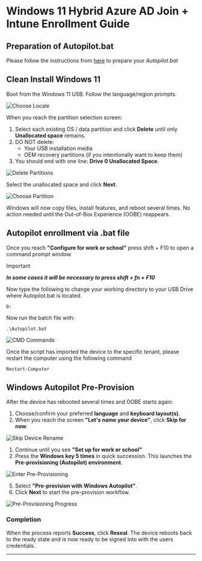 # Windows 11 Hybrid Azure AD Join + Intune Enrollment Guide


## Preparation of Autopilot.bat

Please follow the instructions from [here](https://github.com/Palmegg/M365/tree/main/Various_Scripts/Autopilot) to prepare your *Autopilot.bat*

## Clean Install Windows 11

Boot from the Windows 11 USB. Follow the language/region prompts.

![Choose Locale](./images/ChooseLocale.png)

When you reach the partition selection screen:

1. Select each existing OS / data partition and click **Delete** until only **Unallocated space** remains.
2. DO NOT delete:
   - Your USB installation media
   - OEM recovery partitions (if you intentionally want to keep them)
3. You should end with one line: **Drive 0 Unallocated Space**.

![Delete Partitions](./images/DeletePartitions.png)

Select the unallocated space and click **Next**.

![Choose Partition](./images/ChoosePartition.png)

Windows will now copy files, install features, and reboot several times. No action needed until the Out-of-Box Experience (OOBE) reappears.

## Autopilot enrollment via .bat file

Once you reach **"Configure for work or school"** press shift + F10 to open a command prompt window

> [!IMPORTANT]
> __*In some cases it will be necessary to press shift + fn + F10*__

Now type the following to change your working directory to your USB Drive where Autopilot.bat is located. 

```
D:
```
Now run the batch file with:

```
.\Autopilot.bat
```
![CMD Commands](./images/CmdCommands.png)

Once the script has imported the device to the specific tenant, please restart the computer using the following command

```
Restart-Computer
```

## Windows Autopilot Pre-Provision

After the device has rebooted several times and OOBE starts again:

1. Choose/confirm your preferred **language** and **keyboard layout(s)**.
2. When you reach the screen **"Let's name your device"**, click **Skip for now**.

![Skip Device Rename](./images/SkipDeviceRename.png)

1. Continue until you see **"Set up for work or school"**
2. Press the **Windows key 5 times** in quick succession. This launches the **Pre-provisioning (Autopilot) environment**.

![Enter Pre-Provisioning](./images/PreProvisioning2.png)

5. Select **"Pre-provision with Windows Autopilot"**.
6. Click **Next** to start the pre-provision workflow.

![Pre-Provisioning Progress](./images/PreProvisioning3.png)

### Completion

When the process reports **Success**, click **Reseal**. The device reboots back to the ready state and is now ready to be signed into with the users credentials.

---
